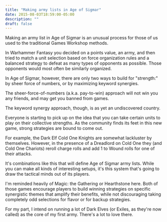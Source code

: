 ```yaml
---
title: "Making army lists in Age of Sigmar"
date: 2015-08-03T18:59:00-05:00
description: ""
draft: false
---
```

Making an army list in Age of Sigmar is an unusual process for those of
us used to the traditional Games Workshop methods.

In Warhammer Fantasy you decided on a points value, an army, and then
tried to match a unit selection based on force organization rules and a
balanced strategy to defeat as many types of opponents as possible.
Those opponents would most often be similarly organized.

In Age of Sigmar, however, there are only two ways to build for
"strength:" by sheer force of numbers, or by maximizing keyword
synergies.

The sheer-force-of-numbers (a.k.a. pay-to-win) approach will not win you
any friends, and may get you banned from games.

The keyword synergy approach, though, is as yet an undiscovered country.

Everyone is starting to pick up on the idea that you can take certain
units to play on their collective strengths. As the community finds its
feet in this new game, strong strategies are bound to come out.

For example, the Dark Elf Cold One Knights are somewhat lackluster by
themselves. However, in the presence of a Dreadlord on Cold One they
(and Cold One Chariots) reroll charge rolls and add 1 to Wound rolls for
one of their attacks.

It's combinations like this that will define Age of Sigmar army lists.
While you can make all kinds of interesting setups, it's this system
that's going to draw the tactical minds out of its players.

I'm reminded heavily of Magic: the Gathering or Hearthstone here. Both
of those games encourage players to build winning strategies on specific
synergistic themes that amplify their benefits, while not discouraging
taking completely odd selections for flavor or for backup strategies.

For my part, I intend on running a lot of Dark Elves (or Exiles, as
they're now called) as the core of my first army. There's a lot to
love there.